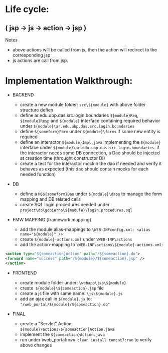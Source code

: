 # Life cycle:
## ( jsp -> js -> action -> jsp )


Notes
- above actions will be called from js, then the action will redirect to the corresponding jsp
- js actions are call from jsp.

# Implementation Walkthrough:

		
- BACKEND
  - create a new module folder: `src\${module}` with above folder structure defien
  - define ar.edu.ubp.das.src.login.boundaries `${module}Req`, `${module}Resp` and `${module}` interface containing required behavior under `${module}\ar.edu.ubp.das.src.login.boundaries`
  - define `${someform}Form` under `${module}\forms` if some new entity is required
  - define an interactor `${module}Impl.java` implementing the `${module}` interface under `${module}\ar.edu.ubp.das.src.login.boundaries`.
if the interactor needs some DB connection, a Dao should be injected at creation time (throught constructor DI)
  - create a test for the interactor mockin the dao if needed and verify it behaves as expected
(this dao should contain mocks for each needed function)

- DB
  - define a `MS${someform}Dao` under `${module}\daos` to manage the form mapping and DB related calls
  - create SQL login.procedures needed under `project\db\gobierno\${module}\login.procedures.sql`

- FMW MAPPING (framework mapping)
  - add the module alias-mappings to `\WEB-INFconfig.xml: <alias name="${module}" />`
  - create `${module}-actions.xml` under `\WEB-INF\actions`
  - add the action-mapping to `\WEB-INF\actions\${module}-actions.xml`:
 ```xml
<action type="${someaction}Action" path="/${someaction}.do">
<forward name="success" path="/${module}/${someaction}.jsp" />
</action>
```

- FRONTEND
  - create module folder under: `\webapp\jsp\${module}`
  - create` ${module}\${someaction}.jsp` file
  - create a js file with same name: `\js\${module}.js`
  - add an ajax call in `${module}.js` to: `"/web_portal/${module}/${someaction}.do"`

- FINAL
  - create a "Servlet" Action: `${module}\actions\${someaction}Action.java`
  - implement the `${someaction}Action.java`
  - run under \web_portal: `mvn clean install tomcat7:run` to verify above changes